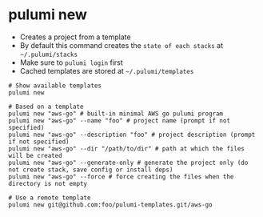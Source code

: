# pulumi new

- Creates a project from a template
- By default this command creates the `state of each stacks` at `~/.pulumi/stacks`
- Make sure to `pulumi login` first
- Cached templates are stored at `~/.pulumi/templates`

```shell
# Show available templates
pulumi new

# Based on a template
pulumi new "aws-go" # built-in minimal AWS go pulumi program
pulumi new "aws-go" --name "foo" # project name (prompt if not specified)
pulumi new "aws-go" --description "foo" # project description (prompt if not specified)
pulumi new "aws-go" --dir "/path/to/dir" # path at which the files will be created
pulumi new "aws-go" --generate-only # generate the project only (do not create stack, save config or install deps)
pulumi new "aws-go" --force # force creating the files when the directory is not empty

# Use a remote template
pulumi new git@github.com:foo/pulumi-templates.git/aws-go
```
